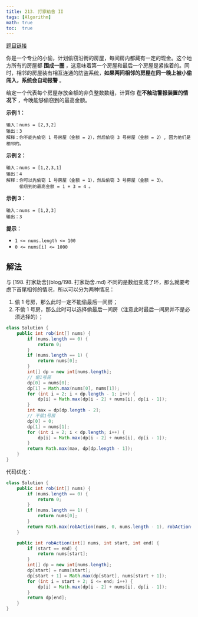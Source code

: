 ```yaml
---
title: 213. 打家劫舍 II
tags: [Algorithm]
math: true
toc:  true
---
```


[题目链接](https://leetcode.cn/problems/house-robber-ii/)

你是一个专业的小偷，计划偷窃沿街的房屋，每间房内都藏有一定的现金。这个地方所有的房屋都 **围成一圈** ，这意味着第一个房屋和最后一个房屋是紧挨着的。同时，相邻的房屋装有相互连通的防盗系统，**如果两间相邻的房屋在同一晚上被小偷闯入，系统会自动报警** 。

给定一个代表每个房屋存放金额的非负整数数组，计算你 **在不触动警报装置的情况下** ，今晚能够偷窃到的最高金额。

**示例 1：**

```
输入：nums = [2,3,2]
输出：3
解释：你不能先偷窃 1 号房屋（金额 = 2），然后偷窃 3 号房屋（金额 = 2）, 因为他们是相邻的。
```

**示例 2：**

```
输入：nums = [1,2,3,1]
输出：4
解释：你可以先偷窃 1 号房屋（金额 = 1），然后偷窃 3 号房屋（金额 = 3）。
     偷窃到的最高金额 = 1 + 3 = 4 。
```

**示例 3：**

```
输入：nums = [1,2,3]
输出：3
```

**提示：**

- `1 <= nums.length <= 100`
- `0 <= nums[i] <= 1000`

## 解法

与 [198. 打家劫舍](blog/198. 打家劫舍.md) 不同的是数组变成了环，那么就要考虑下首尾相邻的情况，所以可以分为两种情况：

1. 偷 1 号房，那么此时一定不能偷最后一间房；
2. 不偷 1 号房，那么此时可以选择偷最后一间房（注意此时最后一间房并不是必须选择的）；

```java
class Solution {
    public int rob(int[] nums) {
        if (nums.length == 0) {
            return 0;
        }
        if (nums.length == 1) {
            return nums[0];
        }
        int[] dp = new int[nums.length];
        // 偷1号房
        dp[0] = nums[0];
        dp[1] = Math.max(nums[0], nums[1]);
        for (int i = 2; i < dp.length - 1; i++) {
            dp[i] = Math.max(dp[i - 2] + nums[i], dp[i - 1]);
        }
        int max = dp[dp.length - 2];
        // 不偷1号房
        dp[0] = 0;
        dp[1] = nums[1];
        for (int i = 2; i < dp.length; i++) {
            dp[i] = Math.max(dp[i - 2] + nums[i], dp[i - 1]);
        }
        return Math.max(max, dp[dp.length - 1]);
    }
}
```

代码优化：

```java
class Solution {
    public int rob(int[] nums) {
        if (nums.length == 0) {
            return 0;
        }
        if (nums.length == 1) {
            return nums[0];
        }
        return Math.max(robAction(nums, 0, nums.length - 1), robAction(nums, 1, nums.length));
    }

    public int robAction(int[] nums, int start, int end) {
        if (start == end) {
            return nums[start];
        }
        int[] dp = new int[nums.length];
        dp[start] = nums[start];
        dp[start + 1] = Math.max(dp[start], nums[start + 1]);
        for (int i = start + 2; i <= end; i++) {
            dp[i] = Math.max(dp[i - 2] + nums[i], dp[i - 1]);
        }
        return dp[end];
    }
}
```

